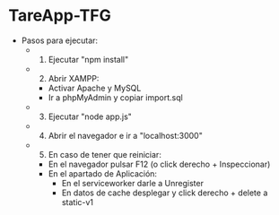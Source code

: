 # TareApp-TFG

- Pasos para ejecutar:
    - 1) Ejecutar "npm install"
    - 2) Abrir XAMPP:
        - Activar Apache y MySQL
        - Ir a phpMyAdmin y copiar import.sql
    - 3) Ejecutar "node app.js"
    - 4) Abrir el navegador e ir a "localhost:3000"
    - 5) En caso de tener que reiniciar:
        - En el navegador pulsar F12 (o click derecho + Inspeccionar)
        - En el apartado de Aplicación:
            - En el serviceworker darle a Unregister
            - En datos de cache desplegar y click derecho + delete a static-v1
